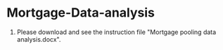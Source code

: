 # Mortgage-Data-analysis

1. Please download and see the instruction file "Mortgage pooling data analysis.docx".
